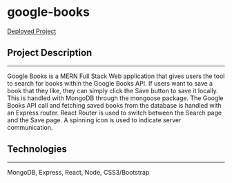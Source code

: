 # google-books

[Deployed Project](https://googlebookreactapp.herokuapp.com)

## Project Description
---

Google Books is a MERN Full Stack Web application that gives users the tool to search for books within the Google Books API. If users want to save a book that they like, they can simply click the Save button to save it locally. This is handled with MongoDB through the mongoose package. The Google Books API call and fetching saved books from the database is handled with an Express router. React Router is used to switch between the Search page and the Save page. A spinning icon is used to indicate server communication.

## Technologies
---
MongoDB, Express, React, Node, CSS3/Bootstrap